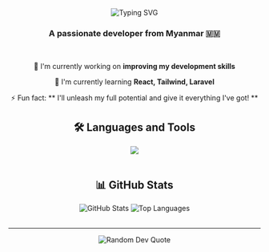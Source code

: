 <div align="center">
  <img src="https://readme-typing-svg.demolab.com?font=Fira+Code&weight=600&size=28&duration=4000&pause=1000&color=539BF5&center=true&vCenter=true&random=false&width=435&lines=Hi+%F0%9F%91%8B%2C+I'm+Aung+Kyaw;Full+Stack+Developer;Always+Learning+New+Things" alt="Typing SVG" />
</div>

<h3 align="center">A passionate developer from Myanmar 🇲🇲</h3>

<br/>

<div align="center">
  
🔭 I'm currently working on **improving my development skills**

🌱 I'm currently learning **React, Tailwind, Laravel**

⚡ Fun fact: ** I'll unleash my full potential and give it everything I've got! **

</div>

<div align="center">
  <h2>🛠️ Languages and Tools</h2>
  <img src="https://skillicons.dev/icons?i=html,css,js,php,laravel,react,tailwind,python,cpp,c,mysql,git,github,vscode&perline=7" />
</div>

<br/>

<div align="center">
  <h2>📊 GitHub Stats</h2>
  <img src="https://github-readme-stats.vercel.app/api?username=Aungkyaw0&show_icons=true&theme=tokyonight&hide_border=true&include_all_commits=true&count_private=true" alt="GitHub Stats" />
  <img src="https://github-readme-stats.vercel.app/api/top-langs/?username=Aungkyaw0&theme=tokyonight&hide_border=true&layout=compact" alt="Top Languages" />
</div>

<br/>

---

<div align="center">
  <img src="https://quotes-github-readme.vercel.app/api?type=horizontal&theme=tokyonight" alt="Random Dev Quote"/>
</div>
